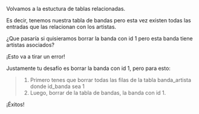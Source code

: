 Volvamos a la estuctura de tablas relacionadas.

Es decir, tenemos nuestra tabla de bandas pero esta vez existen todas las entradas que las relacionan con los artistas.

¿Que pasaría si quisieramos borrar la banda con id 1 pero esta banda tiene artistas asociados?

¡Esto va a tirar un error!

Justamente tu desafío es borrar la banda con id 1, pero para esto:

> 1. Primero tenes que borrar todas las filas de la tabla banda_artista donde id_banda sea 1
> 2. Luego, borrar de la tabla de bandas, la banda con id 1.

¡Éxitos!